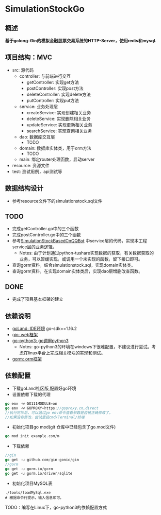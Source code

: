 # SimulationStockGo
## 概述
<b>基于golong-Gin的模拟金融股票交易系统的HTTP-Server，使用redis和mysql.</b>
## 项目结构：MVC
- src: 源代码
    - controller: 与前端进行交互
      - getController: 实现get方法
      - postController: 实现post方法
      - deleteController: 实现delete方法
      - putController: 实现put方法
    - service: 业务处理层
      - createService: 实现创建相关业务
      - deleteService: 实现删除相关业务
      - updateService: 实现更新相关业务
      - searchService: 实现查询相关业务
    - dao: 数据库交互层
      - TODO
    - domain: 数据库实体类，用于orm方法
      - TODO
    - main: 绑定router处理函数，启动server
- resource: 资源文件
- test: 测试用例，api测试等
## 数据结构设计
- 参考resource文件下的simulationstock.sql文件
## TODO
- 完成getController.go中的三个函数
- 完成postController.go中的三个函数
- 参考[SimulationStockBasedOnQQBot](https://github.com/lpdink/SimulationStockBasedOnQQBot) 
  中service层的代码，实现本工程service层的业务逻辑。
    - Notes: 由于计划通过python-tushare实现数据的获取，有关数据获取的业务，可以暂缓实现，或调用一个未实现的函数，留下接口即可。
- 查询gorm资料，结合simulationstock.sql，实现domain实体类。
- 查询gorm资料，在实现domain实体类后，实现dao层增删改查函数。
## DONE
- 完成了项目基本框架的建立
## 依赖说明
- [goLand: IDE环境](https://www.jetbrains.com/go/) go-sdk==1.16.2
- [gin: web框架](https://github.com/gin-gonic/gin)
- [go-python3: go调用python3](https://github.com/DataDog/go-python3)
    - Notes: go-python3的环境在windows下很难配置，不建议进行尝试。考虑在linux平台上完成相关模块的实现和测试。
- [gorm: orm框架](https://gorm.io/zh_CN/docs/index.html)
## 依赖配置
- 下载goLand社区版,配置好go环境
- 设置依赖下载的代理
```go
go env -w GO111MODULE=on
go env -w GOPROXY=https://goproxy.cn,direct
//执行完毕后，可以通过go env命令查看参数是否被正确修改了。
//如果没有修改，尝试重启cmd/Terminal/终端
```
- 初始化项目go mod(git 仓库中已经包含了go.mod文件)
```go
go mod init example.com/m
```
- 下载依赖
```go
//gin
go get -u github.com/gin-gonic/gin
//gorm
go get -u gorm.io/gorm 
go get -u gorm.io/driver/sqlite
```
- 初始化项目MySQL表
```shell
./tools/loadMySql.exe
# 根据命令行提示，输入信息即可。
```

TODO：编写在Linux下，go-python3的依赖配置方式
